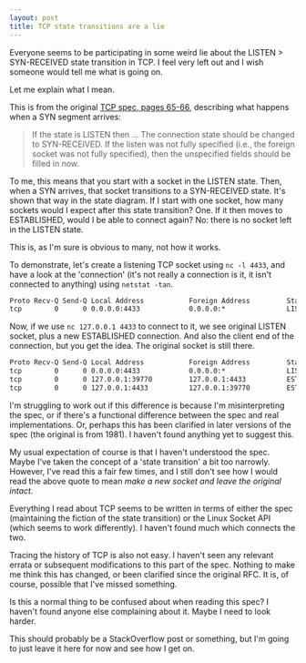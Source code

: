 ```yaml
---
layout: post
title: TCP state transitions are a lie
---
```


Everyone seems to be participating in some weird lie about the LISTEN > SYN-RECEIVED state transition in TCP. I feel very left out and I wish someone would tell me what is going on.

Let me explain what I mean.

This is from the original [TCP spec, pages 65-66](https://tools.ietf.org/html/rfc793#page-65), describing what happens when a SYN segment arrives:

> If the state is LISTEN then ... The connection state should be changed to SYN-RECEIVED. If the listen was not fully specified (i.e., the foreign socket was not fully specified), then the unspecified fields should be filled in now.

To me, this means that you start with a socket in the LISTEN state. Then, when a SYN arrives, that socket transitions to a SYN-RECEIVED state. It's shown that way in the state diagram. If I start with one socket, how many sockets would I expect after this state transition? One. If it then moves to ESTABLISHED, would I be able to connect again? No: there is no socket left in the LISTEN state.

This is, as I'm sure is obvious to many, not how it works.

To demonstrate, let's create a listening TCP socket using `nc -l 4433`, and have a look at the 'connection' (it's not really a connection is it, it isn't connected to anything) using `netstat -tan`.

```txt
Proto Recv-Q Send-Q Local Address           Foreign Address         State
tcp        0      0 0.0.0.0:4433            0.0.0.0:*               LISTEN
```

Now, if we use `nc 127.0.0.1 4433` to connect to it, we see original LISTEN socket, plus a new ESTABLISHED connection. And also the client end of the connection, but you get the idea. The original socket is still there.

```txt
Proto Recv-Q Send-Q Local Address           Foreign Address         State
tcp        0      0 0.0.0.0:4433            0.0.0.0:*               LISTEN
tcp        0      0 127.0.0.1:39770         127.0.0.1:4433          ESTABLISHED
tcp        0      0 127.0.0.1:4433          127.0.0.1:39770         ESTABLISHED
```

I'm struggling to work out if this difference is because I'm misinterpreting the spec, or if there's a functional difference between the spec and real implementations. Or, perhaps this has been clarified in later versions of the spec (the original is from 1981). I haven't found anything yet to suggest this.

My usual expectation of course is that I haven't understood the spec. Maybe I've taken the concept of a 'state transition' a bit too narrowly. However, I've read this a fair few times, and I still don't see how I would read the above quote to mean _make a new socket and leave the original intact_.

Everything I read about TCP seems to be written in terms of either the spec (maintaining the fiction of the state transition) or the Linux Socket API (which seems to work differently). I haven't found much which connects the two.

Tracing the history of TCP is also not easy. I haven't seen any relevant errata or subsequent modifications to this part of the spec. Nothing to make me think this has changed, or been clarified since the original RFC. It is, of course, possible that I've missed something.

Is this a normal thing to be confused about when reading this spec? I haven't found anyone else complaining about it. Maybe I need to look harder.

This should probably be a StackOverflow post or something, but I'm going to just leave it here for now and see how I get on.
